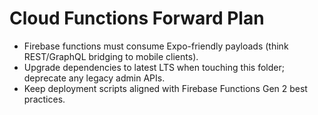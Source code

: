 # Cloud Functions Forward Plan

- Firebase functions must consume Expo-friendly payloads (think REST/GraphQL bridging to mobile clients).
- Upgrade dependencies to latest LTS when touching this folder; deprecate any legacy admin APIs.
- Keep deployment scripts aligned with Firebase Functions Gen 2 best practices.
